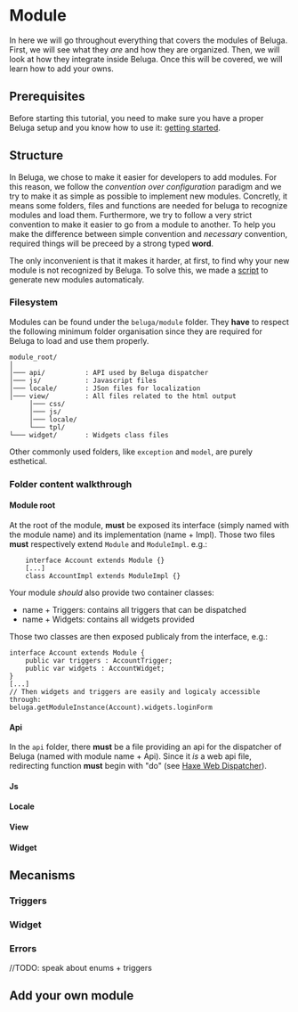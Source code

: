 # Module

In here we will go throughout everything that covers the modules of Beluga. First, we will see what they _are_ and how they are organized. Then, we will look at how they integrate inside Beluga. Once this will be covered, we will learn how to add your owns.

## Prerequisites

Before starting this tutorial, you need to make sure you have a proper Beluga setup and you know how to use it: [getting started](01-Getting%20started.md#first-use).

## Structure

In Beluga, we chose to make it easier for developers to add modules. For this reason, we follow the _convention over configuration_ paradigm and we try to make it as simple as possible to implement new modules. Concretly, it means some folders, files and functions are needed for beluga to recognize modules and load them. Furthermore, we try to follow a very strict convention to make it easier to go from a module to another. To help you make the difference between simple convention and _necessary_ convention, required things will be preceed by a strong typed **word**.

The only inconvenient is that it makes it harder, at first, to find why your new module is not recognized by Beluga. To solve this, we made a [script](#add-your-own-module) to generate new modules automaticaly. 

### Filesystem

Modules can be found under the `beluga/module` folder. They **have** to respect the following minimum folder organisation since they are required for Beluga to load and use them properly.

``` 
module_root/
│
│─── api/          : API used by Beluga dispatcher
│─── js/           : Javascript files
│─── locale/       : JSon files for localization 
│─── view/         : All files related to the html output
     │─── css/
     │─── js/
     │─── locale/
     └─── tpl/
└─── widget/       : Widgets class files
```
Other commonly used folders, like `exception` and `model`, are purely esthetical.

### Folder content walkthrough

#### Module root

At the root of the module, **must** be exposed its interface (simply named with the module name) and its implementation (name + Impl). Those two files **must** respectively extend `Module` and `ModuleImpl`.
e.g.:
```
    interface Account extends Module {}
    [...]
    class AccountImpl extends ModuleImpl {}
```
Your module _should_ also provide two container classes:
- name + Triggers: contains all triggers that can be dispatched
- name + Widgets: contains all widgets provided

Those two classes are then exposed publicaly from the interface, e.g.:
```
interface Account extends Module {
    public var triggers : AccountTrigger;
    public var widgets : AccountWidget;
}
[...]
// Then widgets and triggers are easily and logicaly accessible through:
beluga.getModuleInstance(Account).widgets.loginForm
```

#### Api

In the `api` folder, there **must** be a file providing an api for the dispatcher of Beluga (named with module name + Api). Since it _is_ a web api file, redirecting function **must** begin with "do" (see [Haxe Web Dispatcher](http://old.haxe.org/manual/dispatch#why-actions-are-prefixed-with-do)). 

#### Js

#### Locale

#### View

#### Widget

## Mecanisms

### Triggers

### Widget

### Errors

//TODO: speak about enums + triggers

## Add your own module
